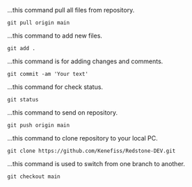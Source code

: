 ...this command pull all files from repository.

    git pull origin main



...this command to add new files.

    git add .



...this command is for adding changes and comments.

    git commit -am 'Your text'



...this command for check status.

    git status



...this command to send on repository.

    git push origin main



...this command to clone repository to your local PC.

    git clone https://github.com/Kenefiss/Redstone-DEV.git



...this command is used to switch from one branch to another.

    git checkout main  
